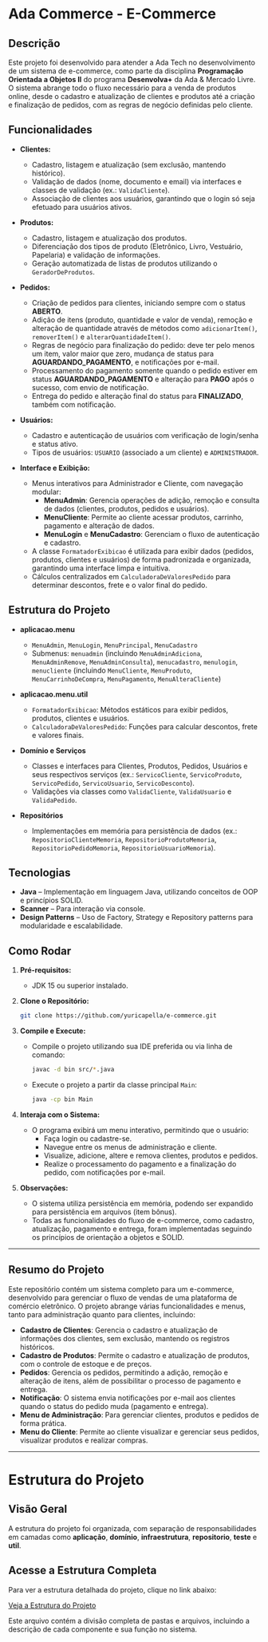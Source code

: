 # Ada Commerce - E-Commerce

## Descrição
Este projeto foi desenvolvido para atender a Ada Tech no desenvolvimento de um sistema de e-commerce, como parte da disciplina **Programação Orientada a Objetos II** do programa **Desenvolva+** da Ada & Mercado Livre. O sistema abrange todo o fluxo necessário para a venda de produtos online, desde o cadastro e atualização de clientes e produtos até a criação e finalização de pedidos, com as regras de negócio definidas pelo cliente.

## Funcionalidades
- **Clientes:**
  - Cadastro, listagem e atualização (sem exclusão, mantendo histórico).
  - Validação de dados (nome, documento e email) via interfaces e classes de validação (ex.: `ValidaCliente`).
  - Associação de clientes aos usuários, garantindo que o login só seja efetuado para usuários ativos.

- **Produtos:**
  - Cadastro, listagem e atualização dos produtos.
  - Diferenciação dos tipos de produto (Eletrônico, Livro, Vestuário, Papelaria) e validação de informações.
  - Geração automatizada de listas de produtos utilizando o `GeradorDeProdutos`.

- **Pedidos:**
  - Criação de pedidos para clientes, iniciando sempre com o status **ABERTO**.
  - Adição de itens (produto, quantidade e valor de venda), remoção e alteração de quantidade através de métodos como `adicionarItem()`, `removerItem()` e `alterarQuantidadeItem()`.
  - Regras de negócio para finalização do pedido: deve ter pelo menos um item, valor maior que zero, mudança de status para **AGUARDANDO_PAGAMENTO**, e notificações por e-mail.
  - Processamento do pagamento somente quando o pedido estiver em status **AGUARDANDO_PAGAMENTO** e alteração para **PAGO** após o sucesso, com envio de notificação.
  - Entrega do pedido e alteração final do status para **FINALIZADO**, também com notificação.

- **Usuários:**
  - Cadastro e autenticação de usuários com verificação de login/senha e status ativo.
  - Tipos de usuários: `USUARIO` (associado a um cliente) e `ADMINISTRADOR`.

- **Interface e Exibição:**
  - Menus interativos para Administrador e Cliente, com navegação modular:
    - **MenuAdmin**: Gerencia operações de adição, remoção e consulta de dados (clientes, produtos, pedidos e usuários).
    - **MenuCliente**: Permite ao cliente acessar produtos, carrinho, pagamento e alteração de dados.
    - **MenuLogin** e **MenuCadastro**: Gerenciam o fluxo de autenticação e cadastro.
  - A classe `FormatadorExibicao` é utilizada para exibir dados (pedidos, produtos, clientes e usuários) de forma padronizada e organizada, garantindo uma interface limpa e intuitiva.
  - Cálculos centralizados em `CalculadoraDeValoresPedido` para determinar descontos, frete e o valor final do pedido.

## Estrutura do Projeto
- **aplicacao.menu**  
  - `MenuAdmin`, `MenuLogin`, `MenuPrincipal`, `MenuCadastro`  
  - Submenus: `menuadmin` (incluindo `MenuAdminAdiciona`, `MenuAdminRemove`, `MenuAdminConsulta`), `menucadastro`, `menulogin`, `menucliente` (incluindo `MenuCliente`, `MenuProduto`, `MenuCarrinhoDeCompra`, `MenuPagamento`, `MenuAlteraCliente`)
  
- **aplicacao.menu.util**  
  - `FormatadorExibicao`: Métodos estáticos para exibir pedidos, produtos, clientes e usuários.
  - `CalculadoraDeValoresPedido`: Funções para calcular descontos, frete e valores finais.
  
- **Domínio e Serviços**  
  - Classes e interfaces para Clientes, Produtos, Pedidos, Usuários e seus respectivos serviços (ex.: `ServicoCliente`, `ServicoProduto`, `ServicoPedido`, `ServicoUsuario`, `ServicoDesconto`).
  - Validações via classes como `ValidaCliente`, `ValidaUsuario` e `ValidaPedido`.
  
- **Repositórios**  
  - Implementações em memória para persistência de dados (ex.: `RepositorioClienteMemoria`, `RepositorioProdutoMemoria`, `RepositorioPedidoMemoria`, `RepositorioUsuarioMemoria`).

## Tecnologias
- **Java** – Implementação em linguagem Java, utilizando conceitos de OOP e princípios SOLID.
- **Scanner** – Para interação via console.
- **Design Patterns** – Uso de Factory, Strategy e Repository patterns para modularidade e escalabilidade.

## Como Rodar
1. **Pré-requisitos:**  
   - JDK 15 ou superior instalado.

2. **Clone o Repositório:**
   ```bash
   git clone https://github.com/yuricapella/e-commerce.git

3. **Compile e Execute:**
   - Compile o projeto utilizando sua IDE preferida ou via linha de comando:
     ```bash
     javac -d bin src/*.java
     ```
   - Execute o projeto a partir da classe principal `Main`:
     ```bash
     java -cp bin Main
     ```

4. **Interaja com o Sistema:**
   - O programa exibirá um menu interativo, permitindo que o usuário:
     - Faça login ou cadastre-se.
     - Navegue entre os menus de administração e cliente.
     - Visualize, adicione, altere e remova clientes, produtos e pedidos.
     - Realize o processamento do pagamento e a finalização do pedido, com notificações por e-mail.

5. **Observações:**
   - O sistema utiliza persistência em memória, podendo ser expandido para persistência em arquivos (item bônus).
   - Todas as funcionalidades do fluxo de e-commerce, como cadastro, atualização, pagamento e entrega, foram implementadas seguindo os princípios de orientação a objetos e SOLID.

---

## Resumo do Projeto

Este repositório contém um sistema completo para um e-commerce, desenvolvido para gerenciar o fluxo de vendas de uma plataforma de comércio eletrônico. O projeto abrange várias funcionalidades e menus, tanto para administração quanto para clientes, incluindo:

- **Cadastro de Clientes**: Gerencia o cadastro e atualização de informações dos clientes, sem exclusão, mantendo os registros históricos.
- **Cadastro de Produtos**: Permite o cadastro e atualização de produtos, com o controle de estoque e de preços.
- **Pedidos**: Gerencia os pedidos, permitindo a adição, remoção e alteração de itens, além de possibilitar o processo de pagamento e entrega.
- **Notificação**: O sistema envia notificações por e-mail aos clientes quando o status do pedido muda (pagamento e entrega).
- **Menu de Administração**: Para gerenciar clientes, produtos e pedidos de forma prática.
- **Menu do Cliente**: Permite ao cliente visualizar e gerenciar seus pedidos, visualizar produtos e realizar compras.

---

# Estrutura do Projeto

## Visão Geral

A estrutura do projeto foi organizada, com separação de responsabilidades em camadas como **aplicação**, **domínio**, **infraestrutura**, **repositorio**, **teste** e **util**.

## Acesse a Estrutura Completa

Para ver a estrutura detalhada do projeto, clique no link abaixo:

[Veja a Estrutura do Projeto](ESTRUTURA.md)

Este arquivo contém a divisão completa de pastas e arquivos, incluindo a descrição de cada componente e sua função no sistema.

